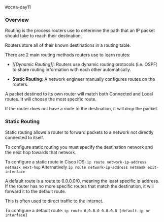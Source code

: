 #ccna-day11

### Overview
Routing is the process routers use to determine the path that an IP packet should take to reach their destination.

Routers store all of their known destinations in a routing table.

There are 2 main routing methods routers use to learn routes:
- *[[Dynamic Routing]]*: Routers use dynamic routing protocols (i.e. OSPF) to share routing information with each other automatically.

- **Static Routing**: A network engineer manually configures routes on the routers.

A packet destined to its own router will match both Connected and Local routes. It will choose the most specific route.

If the router does not have a route to the destination, it will drop the packet.

### Static Routing
Static routing allows a router to forward packets to a network not directly connected to itself.

To configure static routing you must specify the destination network and the next hop towards that network. 

To configure a static route in Cisco IOS: `ip route network-ip-address netmask next-hop`
Alternatively `ip route network-ip-address netmask exit-interface`

A default route is a route to 0.0.0.0/0, meaning the least specific ip address. If the router has no more specific routes that match the destination, it will forward it to the default route.

This is often used to direct traffic to the internet.

To configure a default route: `ip route 0.0.0.0 0.0.0.0 [default-ip or interface]`


